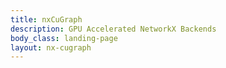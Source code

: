 ```yaml
---
title: nxCuGraph 
description: GPU Accelerated NetworkX Backends
body_class: landing-page
layout: nx-cugraph
---
```


